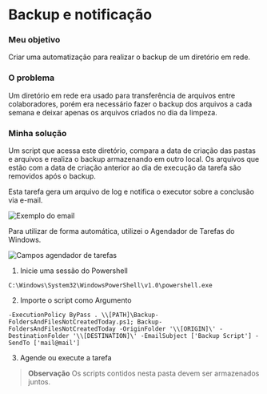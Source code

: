 
# Backup e notificação

### Meu objetivo

Criar uma automatização para realizar o backup de um diretório em rede.

### O problema 

Um diretório em rede era usado para transferência de arquivos entre colaboradores, porém era necessário fazer o backup dos arquivos a cada semana e deixar apenas os arquivos criados no dia da limpeza.


### Minha solução

Um script que acessa este diretório, compara a data de criação das pastas e arquivos e realiza o backup armazenando em outro local. Os arquivos que estão com a data de criação anterior ao dia de execução da tarefa são removidos após o backup. 

Esta tarefa gera um arquivo de log e notifica o executor sobre a conclusão via e-mail.

![Exemplo do email](https://github.com/johnlimaa/powershell-utilities/blob/master/backup-and-notify/img/mail.png?raw=true)

Para utilizar de forma automática, utilizei o Agendador de Tarefas do Windows.

![Campos agendador de tarefas](https://github.com/johnlimaa/powershell-utilities/blob/master/backup-and-notify/img/windows-task.png?raw=true)

1. Inicie uma sessão do Powershell

`C:\Windows\System32\WindowsPowerShell\v1.0\powershell.exe`

2. Importe o script como Argumento

`-ExecutionPolicy ByPass . \\[PATH]\Backup-FoldersAndFilesNotCreatedToday.ps1; Backup-FoldersAndFilesNotCreatedToday -OriginFolder '\\[ORIGIN]\' -DestinationFolder '\\[DESTINATION]\' -EmailSubject ['Backup Script'] -SendTo ['mail@mail']`

3. Agende ou execute a tarefa

> **Observação**
> Os scripts contidos nesta pasta devem ser armazenados juntos.

